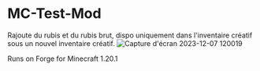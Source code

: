 # MC-Test-Mod

Rajoute du rubis et du rubis brut, dispo uniquement dans l'inventaire créatif sous un nouvel inventaire créatif.
![Capture d'écran 2023-12-07 120019](https://github.com/Bouhtade/MC-Test-Mod/assets/152260314/a2c1fc74-4032-42ff-92f8-440b09f632f6)




Runs on Forge for Minecraft 1.20.1
